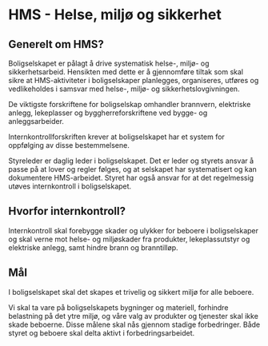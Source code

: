 # HMS - Helse, miljø og sikkerhet

## Generelt om HMS?

Boligselskapet er pålagt å drive systematisk helse-, miljø- og sikkerhetsarbeid. Hensikten med dette er å gjennomføre tiltak som skal sikre at HMS-aktiviteter i boligselskaper planlegges, organiseres, utføres og vedlikeholdes i samsvar med helse-, miljø- og sikkerhetslovgivningen.

De viktigste forskriftene for boligselskap omhandler brannvern, elektriske anlegg, lekeplasser og byggherreforskriftene ved bygge- og anleggsarbeider.

Internkontrollforskriften krever at boligselskapet har et system for oppfølging av disse bestemmelsene.

Styreleder er daglig leder i boligselskapet. Det er leder og styrets ansvar å passe på at lover og regler følges, og at selskapet har systematisert og kan dokumentere HMS-arbeidet. Styret har også ansvar for at det regelmessig utøves internkontroll i boligselskapet.

## Hvorfor internkontroll?

Internkontroll skal forebygge skader og ulykker for beboere i boligselskaper og skal verne mot helse- og miljøskader fra produkter, lekeplassutstyr og elektriske anlegg, samt hindre brann og branntilløp.

## Mål

I boligselskapet skal det skapes et trivelig og sikkert miljø for alle beboere.

Vi skal ta vare på boligselskapets bygninger og materiell, forhindre belastning på det ytre miljø, og våre valg av produkter og tjenester skal ikke skade beboerne. Disse målene skal nås gjennom stadige forbedringer. Både styret og beboere skal delta aktivt i forbedringsarbeidet.
